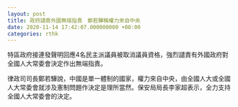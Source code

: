 ```yaml
---
layout: post
title: 政府譴責外國無端指責　鄭若驊稱權力來自中央
date: 2020-11-14 17:42:07.000000000 +08:00
categories: rthk
---
```


特區政府接連發聲明回應4名民主派議員被取消議員資格，強烈譴責有外國政府對全國人大常委會決定作出無端指責。

律政司司長鄭若驊說，中國是單一體制的國家，權力來自中央，由全國人大或全國人大常委會就涉及憲制問題作決定是理所當然。保安局局長李家超表示，全力支持全國人大常委會的決定。
